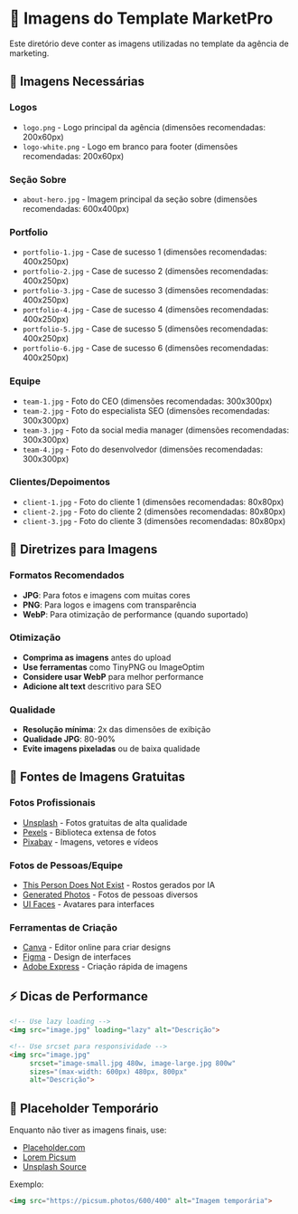 # 📸 Imagens do Template MarketPro

Este diretório deve conter as imagens utilizadas no template da agência de marketing.

## 🎯 Imagens Necessárias

### Logos
- `logo.png` - Logo principal da agência (dimensões recomendadas: 200x60px)
- `logo-white.png` - Logo em branco para footer (dimensões recomendadas: 200x60px)

### Seção Sobre
- `about-hero.jpg` - Imagem principal da seção sobre (dimensões recomendadas: 600x400px)

### Portfolio
- `portfolio-1.jpg` - Case de sucesso 1 (dimensões recomendadas: 400x250px)
- `portfolio-2.jpg` - Case de sucesso 2 (dimensões recomendadas: 400x250px)
- `portfolio-3.jpg` - Case de sucesso 3 (dimensões recomendadas: 400x250px)
- `portfolio-4.jpg` - Case de sucesso 4 (dimensões recomendadas: 400x250px)
- `portfolio-5.jpg` - Case de sucesso 5 (dimensões recomendadas: 400x250px)
- `portfolio-6.jpg` - Case de sucesso 6 (dimensões recomendadas: 400x250px)

### Equipe
- `team-1.jpg` - Foto do CEO (dimensões recomendadas: 300x300px)
- `team-2.jpg` - Foto do especialista SEO (dimensões recomendadas: 300x300px)
- `team-3.jpg` - Foto da social media manager (dimensões recomendadas: 300x300px)
- `team-4.jpg` - Foto do desenvolvedor (dimensões recomendadas: 300x300px)

### Clientes/Depoimentos
- `client-1.jpg` - Foto do cliente 1 (dimensões recomendadas: 80x80px)
- `client-2.jpg` - Foto do cliente 2 (dimensões recomendadas: 80x80px)
- `client-3.jpg` - Foto do cliente 3 (dimensões recomendadas: 80x80px)

## 📝 Diretrizes para Imagens

### Formatos Recomendados
- **JPG**: Para fotos e imagens com muitas cores
- **PNG**: Para logos e imagens com transparência
- **WebP**: Para otimização de performance (quando suportado)

### Otimização
- **Comprima as imagens** antes do upload
- **Use ferramentas** como TinyPNG ou ImageOptim
- **Considere usar WebP** para melhor performance
- **Adicione alt text** descritivo para SEO

### Qualidade
- **Resolução mínima**: 2x das dimensões de exibição
- **Qualidade JPG**: 80-90%
- **Evite imagens pixeladas** ou de baixa qualidade

## 🔗 Fontes de Imagens Gratuitas

### Fotos Profissionais
- [Unsplash](https://unsplash.com) - Fotos gratuitas de alta qualidade
- [Pexels](https://pexels.com) - Biblioteca extensa de fotos
- [Pixabay](https://pixabay.com) - Imagens, vetores e vídeos

### Fotos de Pessoas/Equipe
- [This Person Does Not Exist](https://thispersondoesnotexist.com) - Rostos gerados por IA
- [Generated Photos](https://generated.photos) - Fotos de pessoas diversos
- [UI Faces](https://uifaces.co) - Avatares para interfaces

### Ferramentas de Criação
- [Canva](https://canva.com) - Editor online para criar designs
- [Figma](https://figma.com) - Design de interfaces
- [Adobe Express](https://express.adobe.com) - Criação rápida de imagens

## ⚡ Dicas de Performance

```html
<!-- Use lazy loading -->
<img src="image.jpg" loading="lazy" alt="Descrição">

<!-- Use srcset para responsividade -->
<img src="image.jpg" 
     srcset="image-small.jpg 480w, image-large.jpg 800w"
     sizes="(max-width: 600px) 480px, 800px"
     alt="Descrição">
```

## 🎨 Placeholder Temporário

Enquanto não tiver as imagens finais, use:
- [Placeholder.com](https://placeholder.com)
- [Lorem Picsum](https://picsum.photos)
- [Unsplash Source](https://source.unsplash.com)

Exemplo:
```html
<img src="https://picsum.photos/600/400" alt="Imagem temporária">
```